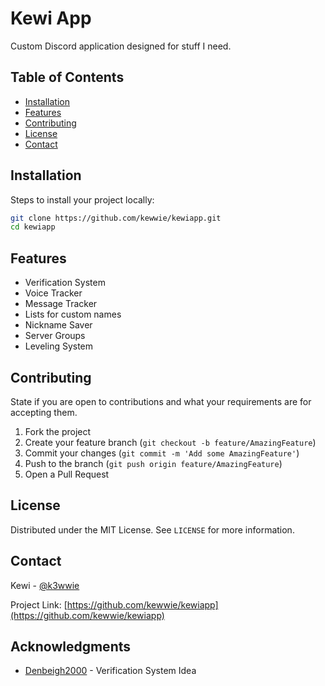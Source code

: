 # Kewi App

Custom Discord application designed for stuff I need.

## Table of Contents

- [Installation](#installation)
- [Features](#features)
- [Contributing](#contributing)
- [License](#license)
- [Contact](#contact)

## Installation

Steps to install your project locally:

```bash
git clone https://github.com/kewwie/kewiapp.git
cd kewiapp
```


## Features

- Verification System
- Voice Tracker
- Message Tracker
- Lists for custom names
- Nickname Saver
- Server Groups
- Leveling System

## Contributing

State if you are open to contributions and what your requirements are for accepting them.

1. Fork the project
2. Create your feature branch (`git checkout -b feature/AmazingFeature`)
3. Commit your changes (`git commit -m 'Add some AmazingFeature'`)
4. Push to the branch (`git push origin feature/AmazingFeature`)
5. Open a Pull Request

## License

Distributed under the MIT License. See `LICENSE` for more information.

## Contact

Kewi - [@k3wwie](https://twitter.com/k3wwie)

Project Link: [https://github.com/kewwie/kewiapp](https://github.com/kewwie/kewiapp)

## Acknowledgments

- [Denbeigh2000](https://github.com/denbeigh2000) - Verification System Idea


